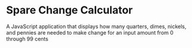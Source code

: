 # Spare Change Calculator
A JavaScript application that displays how many quarters, dimes, nickels, and pennies are needed to make change for an input amount from 0 through 99 cents
